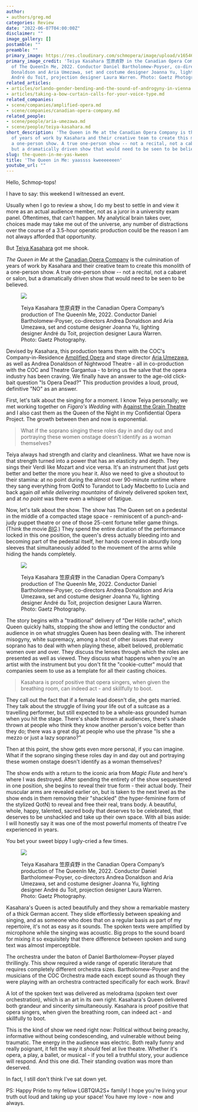 ```yaml
---
author:
- authors/greg.md
categories: Review
date: "2022-06-07T04:00:00Z"
disclaimer: ""
image_gallery: []
postamble: ""
preamble: ""
primary_image: https://res.cloudinary.com/schmopera/image/upload/v1654615525/media/2022/06/sqCOC_Queen_DSC_4323_s9bz5v.jpg
primary_image_credit: 'Teiya Kasahara 笠原貞野 in the Canadian Opera Company’s production
  of The QueenIn Me, 2022. Conductor Daniel Bartholomew-Poyser, co-directors Andrea
  Donaldson and Aria Umezawa, set and costume designer Joanna Yu, lighting designer
  André du Toit, projection designer Laura Warren. Photo: Gaetz Photography.'
related_articles:
- articles/orlando-gender-bending-and-the-sound-of-androgyny-in-vienna.md
- articles/taking-a-bow-curtain-calls-for-your-voice-type.md
related_companies:
- scene/companies/amplified-opera.md
- scene/companies/canadian-opera-company.md
related_people:
- scene/people/aria-umezawa.md
- scene/people/teiya-kasahara.md
short_description: 'The Queen in Me at the Canadian Opera Company is the culmination
  of years of work by Kasahara and their creative team to create this monolith of
  a one-person show. A true one-person show -- not a recital, not a cabaret or salon,
  but a dramatically driven show that would need to be seen to be believed. '
slug: the-queen-in-me-yas-kween
title: 'The Queen in Me: yaassss kweeeeeeen'
youtube_url: ""
---
```

Hello, Schmop-tops!

I have to say: this weekend I witnessed an event.

Usually when I go to review a show, I do my best to settle in and view it more as an actual audience member, not as a juror in a university exam panel. Oftentimes, that can't happen. My analytical brain takes over, choices made may take me out of the universe, any number of distractions over the course of a 3.5-hour operatic production could be the reason I am not always afforded that opportunity.

But [Teiya Kasahara](/scene/people/teiya-kasahara/) got me shook.

_The Queen in Me_ at the [Canadian Opera Company](/scene/companies/canadian-opera-company/) is the culmination of years of work by Kasahara and their creative team to create this monolith of a one-person show. A true one-person show -- not a recital, not a cabaret or salon, but a dramatically driven show that would need to be seen to be believed.

<figure data-type="image">

![](https://res.cloudinary.com/schmopera/image/upload/v1654615616/media/2022/06/COC_Queen_15_qvawex.jpg)

<figcaption>Teiya Kasahara 笠原貞野 in the Canadian Opera Company’s production of The QueenIn Me, 2022. Conductor Daniel Bartholomew-Poyser, co-directors Andrea Donaldson and Aria Umezawa, set and costume designer Joanna Yu, lighting designer André du Toit, projection designer Laura Warren. Photo: Gaetz Photography.</figcaption>

</figure>

Devised by Kasahara, this production teams them with the COC's Company-in-Residence [Amplified Opera](/scene/companies/amplified-opera/) and stage director [Aria Umezawa](/scene/people/aria-umezawa/), as well as Andrea Donaldson of Nightwood Theatre - all in co-production with the COC and Theatre Gargantua - to bring us the salve that the opera industry has been craving. We finally have an answer to the age-old click-bait question "Is Opera Dead?" This production provides a loud, proud, definitive "NO" as an answer.

First, let's talk about the singing for a moment. I know Teiya personally; we met working together on _Figaro's Wedding_ with [Against the Grain Theatre](/scene/companies/against-the-grain-theatre/) and I also cast them as the Queen of the Night in my Confidential Opera Project. The growth between then and now is exponential.

> What if the soprano singing these roles day in and day out and portraying these women onstage doesn't identify as a woman themselves?

Teiya always had strength and clarity and cleanliness. What we have now is that strength turned into a power that has an elasticity and depth. They sings their Verdi like Mozart and vice versa. It's an instrument that just gets better and better the more you hear it. Also we need to give a shoutout to their stamina: at no point during the almost over 90-minute runtime where they sang everything from QotN to Turandot to Lady Macbetto to Lucia and back again _all while delivering mountains_ of divinely delivered spoken text, and at _no point_ was there even a whisper of fatigue.

Now, let's talk about the show. The show has The Queen set on a pedestal in the middle of a compacted stage space - reminiscent of a punch-and-judy puppet theatre or one of those 25-cent fortune teller game things. (Think the movie [_BIG_](https://youtu.be/Q6RK4479XD8)_._) They spend the entire duration of the performance locked in this one position, the queen's dress actually bleeding into and becoming part of the pedestal itself, her hands covered in absurdly long sleeves that simultaneously added to the movement of the arms while hiding the hands completely.

<figure data-type="image">

![](https://res.cloudinary.com/schmopera/image/upload/v1654615630/media/2022/06/COC_Queen_25_h2qcks.jpg)

<figcaption>Teiya Kasahara 笠原貞野 in the Canadian Opera Company’s production of The QueenIn Me, 2022. Conductor Daniel Bartholomew-Poyser, co-directors Andrea Donaldson and Aria Umezawa, set and costume designer Joanna Yu, lighting designer André du Toit, projection designer Laura Warren. Photo: Gaetz Photography.</figcaption>

</figure>

The story begins with a "traditional" delivery of "Der Hölle rache", which Queen quickly halts, stopping the show and letting the conductor and audience in on what struggles Queen has been dealing with. The inherent misogyny, white supremacy, among a host of other issues that every soprano has to deal with when playing these, albeit beloved, problematic women over and over. They discuss the lenses through which the roles are presented as well as viewed. They discuss what happens when you're an artist with the instrument but you don't fit the "cookie-cutter" mould that companies seem to use as a template for all their casting choices.

>  Kasahara is proof positive that opera singers, when given the breathing room, can indeed act - and skillfully to boot.

They call out the fact that if a female lead doesn't die, she gets married. They talk about the struggle of living your life out of a suitcase as a travelling performer, but still expected to be a whole-ass grounded human when you hit the stage. There's shade thrown at audiences, there's shade thrown at people who think they know another person's voice better than they do; there was a great dig at people who use the phrase "Is she a mezzo or just a lazy soprano?"

Then at this point, the show gets even more personal, if you can imagine. What if the soprano singing these roles day in and day out and portraying these women onstage doesn't identify as a woman themselves?

The show ends with a return to the iconic aria from _Magic Flute_ and here's where I was destroyed. After spending the entirety of the show sequestered in one position, she begins to reveal their true form - their actual body. Their muscular arms are revealed earlier on, but is taken to the next level as the show ends in them removing their "shackled" (the hyper-feminine form of the stylized QotN) to reveal and free their real, trans body. A beautiful, whole, happy, talented, sacred body that deserves to be celebrated, that deserves to be unshackled and take up their own space. With all bias aside: I will honestly say it was one of the most powerful moments of theatre I've experienced in years.

You bet your sweet bippy I ugly-cried a few times.

<figure data-type="image">

![](https://res.cloudinary.com/schmopera/image/upload/v1654615643/media/2022/06/COC_Queen_DSC_4175_nh03xg.jpg)

<figcaption>Teiya Kasahara 笠原貞野 in the Canadian Opera Company’s production of The QueenIn Me, 2022. Conductor Daniel Bartholomew-Poyser, co-directors Andrea Donaldson and Aria Umezawa, set and costume designer Joanna Yu, lighting designer André du Toit, projection designer Laura Warren. Photo: Gaetz Photography.</figcaption>

</figure>

Kasahara's Queen is acted beautifully and they show a remarkable mastery of a thick German accent. They slide effortlessly between speaking and singing, and as someone who does that on a regular basis as part of my repertoire, it's not as easy as it sounds. The spoken texts were amplified by microphone while the singing was acoustic. Big props to the sound board for mixing it so exquisitely that there difference between spoken and sung text was almost imperceptible.

The orchestra under the baton of Daniel Bartholomew-Poyser played thrillingly. This show required a wide range of operatic literature that requires completely different orchestra sizes. Bartholomew-Poyser and the musicians of the COC Orchestra made each except sound as though they were playing with an orchestra contracted specifically for each work. Bravi!

A lot of the spoken text was delivered as melodrama (spoken text over orchestration), which is an art in its own right. Kasahara's Queen delivered both grandeur and sincerity simultaneously. Kasahara is proof positive that opera singers, when given the breathing room, can indeed act - and skillfully to boot.

This is the kind of show we need right now: Political without being preachy, informative without being condescending, and vulnerable without being traumatic. The energy in the audience was electric. Both really funny and really poignant, it felt the way it _should_ feel at live theatre. Whether it's opera, a play, a ballet, or musical - if you tell a truthful story, your audience will respond. And this one did. Their standing ovation was more than deserved.

In fact, I still don't think I've sat down yet.

PS: Happy Pride to my fellow LGBTQIA2S+ family! I hope you're living your truth out loud and taking up your space! You have my love - now and always.